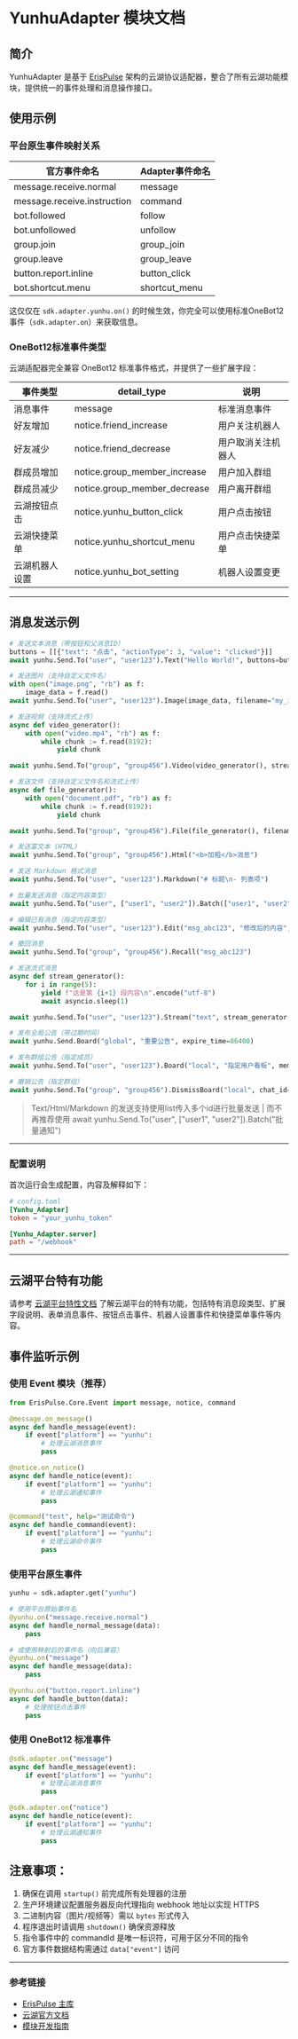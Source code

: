 # YunhuAdapter 模块文档

## 简介
YunhuAdapter 是基于 [ErisPulse](https://github.com/ErisPulse/ErisPulse/) 架构的云湖协议适配器，整合了所有云湖功能模块，提供统一的事件处理和消息操作接口。

## 使用示例

### 平台原生事件映射关系
| 官方事件命名 | Adapter事件命名 |
|--------------|----------------|
| message.receive.normal | message |
| message.receive.instruction | command |
| bot.followed | follow |
| bot.unfollowed | unfollow |
| group.join | group_join |
| group.leave | group_leave |
| button.report.inline | button_click |
| bot.shortcut.menu | shortcut_menu |

这仅仅在 `sdk.adapter.yunhu.on()` 的时候生效，你完全可以使用标准OneBot12事件（`sdk.adapter.on`）来获取信息。

### OneBot12标准事件类型

云湖适配器完全兼容 OneBot12 标准事件格式，并提供了一些扩展字段：

| 事件类型 | detail_type | 说明 |
|----------|-------------|------|
| 消息事件 | message | 标准消息事件 |
| 好友增加 | notice.friend_increase | 用户关注机器人 |
| 好友减少 | notice.friend_decrease | 用户取消关注机器人 |
| 群成员增加 | notice.group_member_increase | 用户加入群组 |
| 群成员减少 | notice.group_member_decrease | 用户离开群组 |
| 云湖按钮点击 | notice.yunhu_button_click | 用户点击按钮 |
| 云湖快捷菜单 | notice.yunhu_shortcut_menu | 用户点击快捷菜单 |
| 云湖机器人设置 | notice.yunhu_bot_setting | 机器人设置变更 |

---

## 消息发送示例

```python
# 发送文本消息（带按钮和父消息ID）
buttons = [[{"text": "点击", "actionType": 3, "value": "clicked"}]]
await yunhu.Send.To("user", "user123").Text("Hello World!", buttons=buttons, parent_id="parent_msg_id")

# 发送图片（支持自定义文件名）
with open("image.png", "rb") as f:
    image_data = f.read()
await yunhu.Send.To("user", "user123").Image(image_data, filename="my_image.png")

# 发送视频（支持流式上传）
async def video_generator():
    with open("video.mp4", "rb") as f:
        while chunk := f.read(8192):
            yield chunk

await yunhu.Send.To("group", "group456").Video(video_generator(), stream=True)

# 发送文件（支持自定义文件名和流式上传）
async def file_generator():
    with open("document.pdf", "rb") as f:
        while chunk := f.read(8192):
            yield chunk

await yunhu.Send.To("group", "group456").File(file_generator(), filename="文档.pdf", stream=True)

# 发送富文本 (HTML)
await yunhu.Send.To("group", "group456").Html("<b>加粗</b>消息")

# 发送 Markdown 格式消息
await yunhu.Send.To("user", "user123").Markdown("# 标题\n- 列表项")

# 批量发送消息（指定内容类型）
await yunhu.Send.To("user", ["user1", "user2"]).Batch(["user1", "user2"], "批量通知", content_type="text")

# 编辑已有消息（指定内容类型）
await yunhu.Send.To("user", "user123").Edit("msg_abc123", "修改后的内容", content_type="text")

# 撤回消息
await yunhu.Send.To("group", "group456").Recall("msg_abc123")

# 发送流式消息
async def stream_generator():
    for i in range(5):
        yield f"这是第 {i+1} 段内容\n".encode("utf-8")
        await asyncio.sleep(1)

await yunhu.Send.To("user", "user123").Stream("text", stream_generator())

# 发布全局公告（带过期时间）
await yunhu.Send.Board("global", "重要公告", expire_time=86400)

# 发布群组公告（指定成员）
await yunhu.Send.To("user", "user123").Board("local", "指定用户看板", member_id="member123")

# 撤销公告（指定群组）
await yunhu.Send.To("group", "group456").DismissBoard("local", chat_id="group456", chat_type="group")
```

> Text/Html/Markdown 的发送支持使用list传入多个id进行批量发送 | 而不再推荐使用 await yunhu.Send.To("user", ["user1", "user2"]).Batch("批量通知")

---

### 配置说明

首次运行会生成配置，内容及解释如下：

```toml
# config.toml
[Yunhu_Adapter]
token = "your_yunhu_token"

[Yunhu_Adapter.server]
path = "/webhook"
```

---

## 云湖平台特有功能

请参考 [云湖平台特性文档](platform-features/yunhu.md) 了解云湖平台的特有功能，包括特有消息段类型、扩展字段说明、表单消息事件、按钮点击事件、机器人设置事件和快捷菜单事件等内容。

## 事件监听示例

### 使用 Event 模块（推荐）

```python
from ErisPulse.Core.Event import message, notice, command

@message.on_message()
async def handle_message(event):
    if event["platform"] == "yunhu":
        # 处理云湖消息事件
        pass

@notice.on_notice()
async def handle_notice(event):
    if event["platform"] == "yunhu":
        # 处理云湖通知事件
        pass

@command("test", help="测试命令")
async def handle_command(event):
    if event["platform"] == "yunhu":
        # 处理云湖命令事件
        pass
```

### 使用平台原生事件

```python
yunhu = sdk.adapter.get("yunhu")

# 使用平台原始事件名
@yunhu.on("message.receive.normal")
async def handle_normal_message(data):
    pass

# 或使用映射后的事件名（向后兼容）
@yunhu.on("message")
async def handle_message(data):
    pass

@yunhu.on("button.report.inline")
async def handle_button(data):
    # 处理按钮点击事件
    pass
```

### 使用 OneBot12 标准事件

```python
@sdk.adapter.on("message")
async def handle_message(event):
    if event["platform"] == "yunhu":
        # 处理云湖消息事件
        pass

@sdk.adapter.on("notice")
async def handle_notice(event):
    if event["platform"] == "yunhu":
        # 处理云湖通知事件
        pass
```

## 注意事项：

1. 确保在调用 `startup()` 前完成所有处理器的注册
2. 生产环境建议配置服务器反向代理指向 webhook 地址以实现 HTTPS
3. 二进制内容（图片/视频等）需以 `bytes` 形式传入
4. 程序退出时请调用 `shutdown()` 确保资源释放
5. 指令事件中的 commandId 是唯一标识符，可用于区分不同的指令
6. 官方事件数据结构需通过 `data["event"]` 访问

---

### 参考链接

- [ErisPulse 主库](https://github.com/ErisPulse/ErisPulse/)
- [云湖官方文档](https://www.yhchat.com/document/1-3)
- [模块开发指南](https://github.com/ErisPulse/ErisPulse/tree/main/docs/DEVELOPMENT.md)
